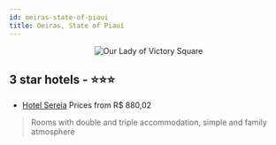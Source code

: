 ```yaml
---
id: oeiras-state-of-piaui
title: Oeiras, State of Piauí
---
```


<center><img src="https://static.hotelurbano.com/reservas/prod0/5/5011/553fc1cda422f_7446761.jpg" alt="Our Lady of Victory Square" /></center>


##  3 star hotels - ⭐️⭐️⭐️

-    [Hotel Sereia](https://us.hurb.com/hotels/oeiras/hotel-sereia-oeiras-piaui-5011?cmp=18055) Prices from R$ 880,02
   > Rooms with double and triple accommodation, simple and family atmosphere
